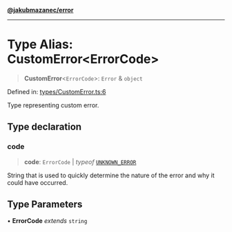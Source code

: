 [**@jakubmazanec/error**](../README.md)

---

# Type Alias: CustomError\<ErrorCode\>

> **CustomError**\<`ErrorCode`\>: `Error` & `object`

Defined in:
[types/CustomError.ts:6](https://github.com/jakubmazanec/tools/blob/d8ee2855cc8c253cbcc5c4d49e7356ff8450cbde/packages/error/source/types/CustomError.ts#L6)

Type representing custom error.

## Type declaration

### code

> **code**: `ErrorCode` \| _typeof_ [`UNKNOWN_ERROR`](../variables/UNKNOWN_ERROR.md)

String that is used to quickly determine the nature of the error and why it could have occurred.

## Type Parameters

• **ErrorCode** _extends_ `string`
